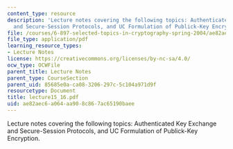 ```yaml
---
content_type: resource
description: 'Lecture notes covering the following topics: Authenticated Key Exchange
  and Secure-Session Protocols, and UC Formulation of Publick-Key Encryption.'
file: /courses/6-897-selected-topics-in-cryptography-spring-2004/ae82aec6a064aa908c867ac65190baee_lecture15_16.pdf
file_type: application/pdf
learning_resource_types:
- Lecture Notes
license: https://creativecommons.org/licenses/by-nc-sa/4.0/
ocw_type: OCWFile
parent_title: Lecture Notes
parent_type: CourseSection
parent_uid: 85685e0a-ca08-3206-297c-5c104a971d9f
resourcetype: Document
title: lecture15_16.pdf
uid: ae82aec6-a064-aa90-8c86-7ac65190baee
---
```

Lecture notes covering the following topics: Authenticated Key Exchange and Secure-Session Protocols, and UC Formulation of Publick-Key Encryption.